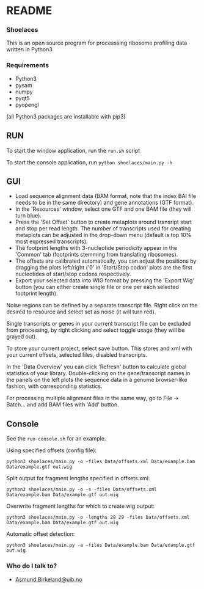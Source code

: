 # README #
### Shoelaces ###

This is an open source program for processsing ribosome profiling data written in Python3

### Requirements ###
* Python3
* pysam
* numpy
* pyqt5
* pyopengl

(all Python3 packages are installable with pip3)


## RUN ##
To start the window application, run the `run.sh` script

To start the console application, run `python shoelaces/main.py -h`

## GUI ##

* Load sequence alignment data (BAM format, note that the index BAI file needs to be in the same directory) and gene annotations (GTF format).
* In the 'Resources' window, select one GTF and one BAM file (they will turn blue).
* Press the 'Set Offset' button to create metaplots around transript start and stop per read length. The number of transcripts used for creating metaplots can be adjusted in the drop-down menu (default is top 10% most expressed transcripts).
* The footprint lengths with 3-nucleotide periodicity appear in the 'Common' tab (footprints stemming from translating ribosomes).
* The offsets are calibrated automatically, you can adjust the positions by dragging the plots left/right ('0' in 'Start/Stop codon' plots are the first nucleotides of start/stop codons respectively.
* Export your selected data into WIG format by pressing the 'Export Wig' button (you can either create single file or one per each selected footprint length).

Noise regions can be defined by a separate transcript file. Right click on the desired to resource and select set as noise (it will turn red).

Single transcripts or genes in your current transcript file can be excluded from processing, by right clicking and select toggle usage (they will be grayed out).

To store your current project, select save button. This stores and xml with your current offsets, selected files, disabled transcripts.

In the 'Data Overview' you can click 'Refresh' button to calculate global statistics of your library.
Double-clicking on the gene/transcript names in the panels on the left plots the sequence data in a genome browser-like fashion, with corresponding statistics.

For processing multiple alignment files in the same way, go to File -> Batch... and add BAM files with 'Add' button.

## Console ##
See the `run-console.sh` for an example.

Using specified offsets (config file):

`python3 shoelaces/main.py -o -files Data/offsets.xml Data/example.bam Data/example.gtf out.wig`

Split output for fragment lengths specified in offsets.xml:

`python3 shoelaces/main.py -o -s -files Data/offsets.xml Data/example.bam Data/example.gtf out.wig`

Overwrite fragment lengths for which to create wig output:

`python3 shoelaces/main.py -o -lengths 28 29 -files Data/offsets.xml Data/example.bam Data/example.gtf out.wig`

Automatic offset detection:

`python3 shoelaces/main.py -a -files Data/example.bam Data/example.gtf out.wig`


### Who do I talk to? ###

* Asmund.Birkeland@uib.no
